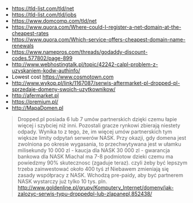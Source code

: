 - https://tld-list.com/tld/net
- https://tld-list.com/tld/jobs
- https://www.domcomp.com/tld/net
- https://www.quora.com/Where-could-I-register-a-net-domain-at-the-cheapest-rates
- https://www.quora.com/Which-service-offers-cheapest-domain-name-renewals
- https://www.namepros.com/threads/godaddy-discount-codes.577802/page-899
- http://www.webhostingtalk.pl/topic/42242-calpl-problem-z-uzyskaniem-kodw-authinfo/
- Lowest cost https://www.cosmotown.com
- http://www.wykop.pl/link/1167087/serwis-aftermarket-pl-dropped-pl-sprzedaje-domeny-swoich-uzytkownikow/
- http://afermarket.pl
- https://premium.pl/
- http://MapaDomen.pl

> Dropped.pl posiada 6 lub 7 umów partnerskich dzięki czemu łapie więcej i szybciej niż inni. Pozostali gracze rynkowi zbierają niestety odpady. Wynika to z tego, że, im więcej umów partnerskich tym większe limity odpytań serwerów NASK.
> Przy okazji, gdy domena jest zwolniona po okresie wygasania, to przechwytywana jest w ułamku milisekundy
> 10 000 zl - kaucja dla NASK
> 30 000 zl - gwarancja bankowa dla NASK
> Miachal ma 7-8 podmiotow dzieki czemu ma powiedzmy 90% skutecznosc (zgaduje teraz).
> czyli żeby być lepszym trzeba zainwestować około 400 tyś zł
> Niebawem zmieniają się zasady współpracy z NASK. Wchodzą pre-paidy, aby być partnerem NASK wystarczy już tylko 10 tys. pln.
> http://www.goldenline.pl/grupy/Komputery_Internet/domeny/jak-zalozyc-serwis-typu-droppedpl-lub-zlapanepl,852438/
